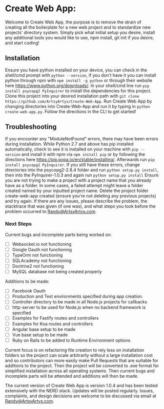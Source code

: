 # Create Web App:
Welcome to Create Web App, the purpose is to remove the strain of creating all the boilerplate
for a new web project and to standardize new projects' directory system. Simply pick what initial setup you desire, install any additional tools
you would like to use, npm install, git init if you desire, and start coding!

## Installation
Ensure you have python installed on your device, you can check in the shell/cmd prompt with ```python --version```, if you don't have it you can install python through npm with ```npm install -g python``` or through their website here https://www.python.org/downloads/. In your shell/cmd line run ```pip install psycopg2 PyInquirer``` to install the dependencies for this project. Clone this project into your desired installation path with ```git clone https://github.com/ArtsyArtys/Create-Web-App```. Run Create Web App by changing directories into Create-Web-App and run it by typing in ```python create-web-app.py```. Follow the directions in the CLI to get started!

## Troubleshooting
  If you encounter any "ModuleNotFound" errors, there may have been errors during installation. While Python 2.7 and above has pip installed automatically, check to see it is installed on your machine with ```pip --version``` and install it with npm via ```npm install pip``` or by following the directions here https://pip.pypa.io/en/stable/installing/. Afterwards run ```pip install psycopg2 PyInquirer```. If you still have these errors, change directories into the psycopg2-2.8.4 folder and run ```python setup.py install```, then into the PyInquirer-1.0.3 and again run ```python setup.py install```
  Ensure you are not trying to make a project with a project name that you already have as a folder. In some cases, a failed attempt might leave a folder created named by your inputted project name. Delete the project folder create-web-app created (ensure you're not deleting any previous projects) and try again.
  If there are any issues, please describe the problem, the stacktrace that was given (if one was), and what steps you took before the problem occurred to Randy@ArtsyArtys.com.

### Next Steps
  Current bugs and incomplete parts being worked on:
  - [ ] Websocket.io not functioning
  - [ ] Google Oauth not functioning
  - [ ] TypeOrm not functioning
  - [ ] SQLAcademy not functioning
  - [ ] Doctrine2 not functioning
  - [ ] MySQL database not being created properly

  Additions to be made:
  - [ ] Facebook Oauth
  - [ ] Production and Test environments specified during app creation.
  - [ ] Controller directory to be made in all Node.js projects for callbacks
  - [ ] http-server to be used for Node.js when no backend framework is specified
  - [ ] Examples for Fastify routes and controllers
  - [ ] Examples for Koa routes and controllers
  - [ ] Angular base setup to be made
  - [ ] Vue base setup to be made
  - [ ] Ruby on Rails to be added to Runtime Environment options

  Current focus is on refactoring file creation to rely less on installation folders so the project can scale arbitrarily without a large installation cost and so contributors can more easily make Pull Requests that are suitable for additions to the project. Then the project will be converted to .exe format for simplified installation across all operating systems. Then current bugs and incomplete parts will be attended and additions will then be made.



  The current version of Create Web App is version 1.0.4 and has been tested extensively with the NERD stack. Updates will be posted regularly. Issues, complaints, and design decisions are welcome to be discussed via email at Randy@ArtsyArtys.com.
